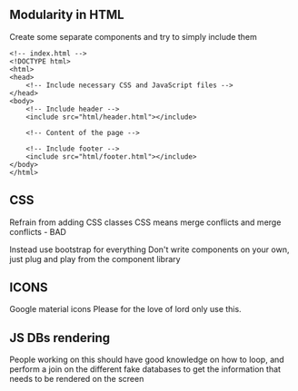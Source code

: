
## Modularity in HTML
Create some separate components and try to simply include them
```
<!-- index.html -->
<!DOCTYPE html>
<html>
<head>
    <!-- Include necessary CSS and JavaScript files -->
</head>
<body>
    <!-- Include header -->
    <include src="html/header.html"></include>
    
    <!-- Content of the page -->
    
    <!-- Include footer -->
    <include src="html/footer.html"></include>
</body>
</html>
```


## CSS
Refrain from adding CSS classes
CSS means merge conflicts and merge conflicts - BAD

Instead use bootstrap for everything
Don't write components on your own, just plug and play from the component library

## ICONS
Google material icons
Please for the love of lord only use this.

## JS DBs rendering
People working on this should have good knowledge on how to loop, and perform a join on the different fake databases to get the information that needs to be rendered on the screen
